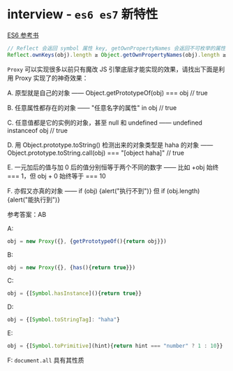 # interview - `es6 es7` 新特性

[ES6 参考书](http://es6.ruanyifeng.com/)

```js
// Reflect 会返回 symbol 属性 key, getOwnPropertyNames 会返回不可枚举的属性 key
Reflect.ownKeys(obj).length ≥ Object.getOwnPropertyNames(obj).length ≥ Object.keys(obj).length
```

`Proxy` 可以实现很多以前只有魔改 JS 引擎底层才能实现的效果，请找出下面是利用 Proxy 实现了的神奇效果：

A. 原型就是自己的对象 —— Object.getPrototypeOf(obj) === obj // true

B. 任意属性都存在的对象 ——  "任意名字的属性" in obj // true

C. 任意值都是它的实例的对象，甚至 null 和 undefined  ——  undefined instanceof obj // true

D. 用 Object.prototype.toString() 检测出来的对象类型是 haha 的对象  —— Object.prototype.toString.call(obj) === "[object haha]" // true 

E. 一元加后的值与加 0 后的值分别恒等于两个不同的数字  ——  比如 +obj 始终 === 1，但 obj + 0 始终等于 === 10

F. 亦假又亦真的对象  ——  if (obj) {alert("执行不到")} 但 if (obj.length) {alert("能执行到")}

参考答案：AB

A:

```js
obj = new Proxy({}, {getPrototypeOf(){return obj}})
```

B:

```js
obj = new Proxy({}, {has(){return true}})
```

C:

```js
obj = {[Symbol.hasInstance](){return true}}
```

D:

```js
obj = {[Symbol.toStringTag]: "haha"}
```

E:

```js
obj = {[Symbol.toPrimitive](hint){return hint === "number" ? 1 : 10}} 
```

F: `document.all` 具有其性质
